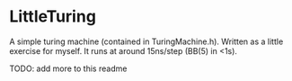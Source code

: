 # LittleTuring

A simple turing machine (contained in TuringMachine.h). Written as a little exercise for myself. It runs at around 15ns/step (BB(5) in <1s).

TODO: add more to this readme

